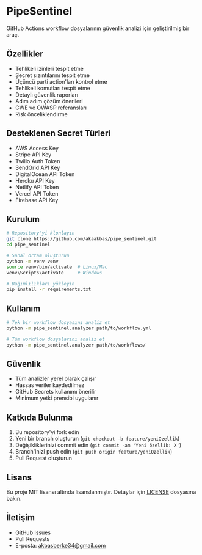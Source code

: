 # PipeSentinel

GitHub Actions workflow dosyalarının güvenlik analizi için geliştirilmiş bir araç.

## Özellikler

- Tehlikeli izinleri tespit etme
- Secret sızıntılarını tespit etme
- Üçüncü parti action'ları kontrol etme
- Tehlikeli komutları tespit etme
- Detaylı güvenlik raporları
- Adım adım çözüm önerileri
- CWE ve OWASP referansları
- Risk önceliklendirme

## Desteklenen Secret Türleri

- AWS Access Key
- Stripe API Key
- Twilio Auth Token
- SendGrid API Key
- DigitalOcean API Token
- Heroku API Key
- Netlify API Token
- Vercel API Token
- Firebase API Key

## Kurulum

```bash
# Repository'yi klonlayın
git clone https://github.com/akaakbas/pipe_sentinel.git
cd pipe_sentinel

# Sanal ortam oluşturun
python -m venv venv
source venv/bin/activate  # Linux/Mac
venv\Scripts\activate     # Windows

# Bağımlılıkları yükleyin
pip install -r requirements.txt
```

## Kullanım

```bash
# Tek bir workflow dosyasını analiz et
python -m pipe_sentinel.analyzer path/to/workflow.yml

# Tüm workflow dosyalarını analiz et
python -m pipe_sentinel.analyzer path/to/workflows/
```

## Güvenlik

- Tüm analizler yerel olarak çalışır
- Hassas veriler kaydedilmez
- GitHub Secrets kullanımı önerilir
- Minimum yetki prensibi uygulanır

## Katkıda Bulunma

1. Bu repository'yi fork edin
2. Yeni bir branch oluşturun (`git checkout -b feature/yeniOzellik`)
3. Değişikliklerinizi commit edin (`git commit -am 'Yeni özellik: X'`)
4. Branch'inizi push edin (`git push origin feature/yeniOzellik`)
5. Pull Request oluşturun

## Lisans

Bu proje MIT lisansı altında lisanslanmıştır. Detaylar için [LICENSE](LICENSE) dosyasına bakın.

## İletişim

- GitHub Issues
- Pull Requests
- E-posta: akbasberke34@gmail.com 